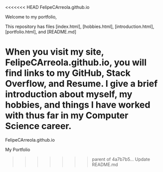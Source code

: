 <<<<<<< HEAD
 FelipeCArreola.github.io

Welcome to my portfolio,

This repository has files [index.html], [hobbies.html], [introduction.html], [portfolio.html], and [README.md]

When you visit my site, FelipeCArreola.github.io, you will find links to my GitHub, Stack Overflow, and Resume. I give a brief introduction about myself, my hobbies, and things I have worked with thus far in my Computer Science career.
=======
FelipeCArreola.github.io

My Portfolio
>>>>>>> parent of 4a7b7b5... Update README.md
